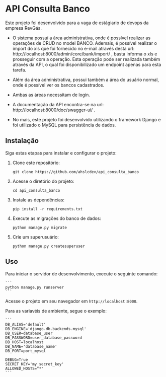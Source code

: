# API Consulta Banco

Este projeto foi desenvolvido para a vaga de estágiario de devops da empresa RevGás.

- O sistema possuí a área administrativa, onde é possível realizar as operações de CRUD no model BANCO. Ademais, é possível realizar o import do xls que foi fornecido no e-mail através desta url: http://localhost:8000/admin/core/bank/import/ , basta informa o xls e prosseguir com a operação. Esta operação pode ser realizada também através da API, o qual foi disponibilizado um endpoint apenas para esta tarefa.

- Além da área administrativa, possui também a área do usuário normal, onde é possível ver os bancos cadastrados.
- Ambas as áreas necessitam de login.
- A documentação da API encontra-se na url: http://localhost:8000/doc/swagger-ui/ .
- No mais, este projeto foi desenvolvido utilizando o framework Django e foi utilizado o MySQL para persistência de dados.

## Instalação

Siga estas etapas para instalar e configurar o projeto:

1. Clone este repositório:

    ```
    git clone https://github.com/ahslcdev/api_consulta_banco
    ```

2. Acesse o diretório do projeto:

    ```
    cd api_consulta_banco
    ```

3. Instale as dependências:

    ```
    pip install -r requirements.txt
    ```

4. Execute as migrações do banco de dados:

    ```
    python manage.py migrate
    ```

5. Crie um superusuário:

    ```
    python manage.py createsuperuser
    ```

## Uso

Para iniciar o servidor de desenvolvimento, execute o seguinte comando:
    
    ```
    python manage.py runserver
    ```

Acesse o projeto em seu navegador em `http://localhost:8000`.

Para as variavéis de ambiente, segue o exemplo:

    ```
    DB_ALIAS='default'
    DB_ENGINE='django.db.backends.mysql'
    DB_USER=database_user
    DB_PASSWORD=user_database_password
    DB_HOST=localhost
    DB_NAME='database_name'
    DB_PORT=port_mysql

    DEBUG=True
    SECRET_KEY='my_secret_key'
    ALLOWED_HOSTS="*"
    ```

    